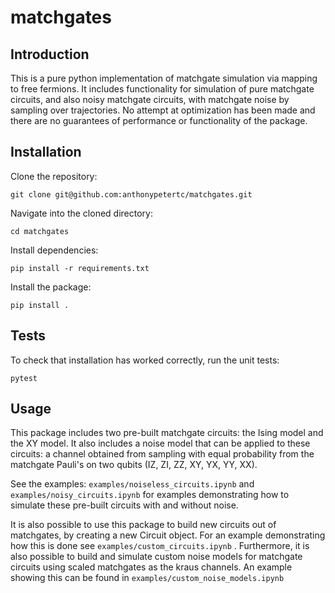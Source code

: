 # matchgates


## Introduction
This is a pure python implementation of matchgate simulation via mapping to free fermions. It includes functionality for simulation of pure matchgate circuits, and also noisy matchgate circuits, with matchgate noise by sampling over trajectories. No attempt at optimization has been made and there are no guarantees of performance or functionality of the package.


## Installation
Clone the repository:

    git clone git@github.com:anthonypetertc/matchgates.git

Navigate into the cloned directory:

    cd matchgates

Install dependencies:

    pip install -r requirements.txt

Install the package:

    pip install .
## Tests
To check that installation has worked correctly, run the unit tests:

    pytest

## Usage
This package includes two pre-built matchgate circuits: the Ising model and the XY model. It also includes a noise model that can be applied to these circuits: a channel obtained from sampling with equal probability from the matchgate Pauli's on two qubits (IZ, ZI, ZZ, XY, YX, YY, XX).

See the examples: `examples/noiseless_circuits.ipynb` and `examples/noisy_circuits.ipynb` for examples demonstrating how to simulate these pre-built circuits with and without noise.

It is also possible to use this package to build new circuits out of matchgates, by creating a new Circuit object. For an example demonstrating how this is done see  `examples/custom_circuits.ipynb` . Furthermore, it is also possible to build and simulate custom noise models for matchgate circuits using scaled matchgates as the kraus channels. An example showing this can be found in `examples/custom_noise_models.ipynb`
